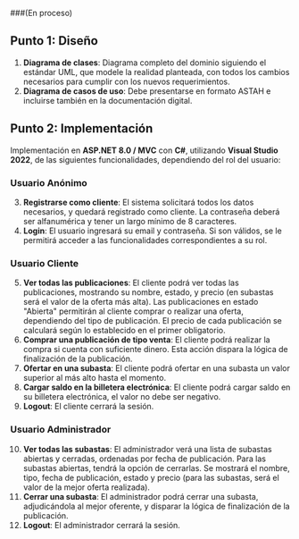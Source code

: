 ###(En proceso)

## Punto 1: Diseño

1. **Diagrama de clases**: Diagrama completo del dominio siguiendo el estándar UML, que modele la realidad planteada, con todos los cambios necesarios para cumplir con los nuevos requerimientos.
2. **Diagrama de casos de uso**: Debe presentarse en formato ASTAH e incluirse también en la documentación digital.

## Punto 2: Implementación

Implementación en **ASP.NET 8.0 / MVC** con **C#**, utilizando **Visual Studio 2022**, de las siguientes funcionalidades, dependiendo del rol del usuario:

### Usuario Anónimo

3. **Registrarse como cliente**: El sistema solicitará todos los datos necesarios, y quedará registrado como cliente. La contraseña deberá ser alfanumérica y tener un largo mínimo de 8 caracteres.
4. **Login**: El usuario ingresará su email y contraseña. Si son válidos, se le permitirá acceder a las funcionalidades correspondientes a su rol.

### Usuario Cliente

5. **Ver todas las publicaciones**: El cliente podrá ver todas las publicaciones, mostrando su nombre, estado, y precio (en subastas será el valor de la oferta más alta). Las publicaciones en estado "Abierta" permitirán al cliente comprar o realizar una oferta, dependiendo del tipo de publicación. El precio de cada publicación se calculará según lo establecido en el primer obligatorio.
6. **Comprar una publicación de tipo venta**: El cliente podrá realizar la compra si cuenta con suficiente dinero. Esta acción dispara la lógica de finalización de la publicación.
7. **Ofertar en una subasta**: El cliente podrá ofertar en una subasta un valor superior al más alto hasta el momento.
8. **Cargar saldo en la billetera electrónica**: El cliente podrá cargar saldo en su billetera electrónica, el valor no debe ser negativo.
9. **Logout**: El cliente cerrará la sesión.

### Usuario Administrador

10. **Ver todas las subastas**: El administrador verá una lista de subastas abiertas y cerradas, ordenadas por fecha de publicación. Para las subastas abiertas, tendrá la opción de cerrarlas. Se mostrará el nombre, tipo, fecha de publicación, estado y precio (para las subastas, será el valor de la mejor oferta realizada).
11. **Cerrar una subasta**: El administrador podrá cerrar una subasta, adjudicándola al mejor oferente, y disparar la lógica de finalización de la publicación.
12. **Logout**: El administrador cerrará la sesión.
